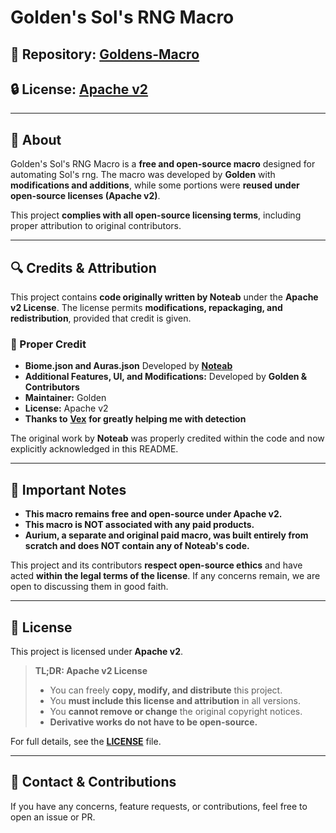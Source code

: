 # Golden's Sol's RNG Macro

## 🔗 Repository: [Goldens-Macro](https://github.com/Goldfish-cool/Goldens-Macro) 
## 🔒 License: [Apache v2](https://www.apache.org/licenses/LICENSE-2.0)  

---

## 📖 About  
Golden's Sol's RNG Macro is a **free and open-source macro** designed for automating Sol's rng. The macro was developed by **Golden** with **modifications and additions**, while some portions were **reused under open-source licenses (Apache v2)**.  

This project **complies with all open-source licensing terms**, including proper attribution to original contributors.

---

## 🔍 Credits & Attribution  
This project contains **code originally written by Noteab** under the **Apache v2 License**. The license permits **modifications, repackaging, and redistribution**, provided that credit is given.  

### 📢 Proper Credit  
- **Biome.json and Auras.json** Developed by [**Noteab**](https://github.com/noteab/Noteab-Macro/tree/v1.5.4)
- **Additional Features, UI, and Modifications:** Developed by **Golden & Contributors**  
- **Maintainer:** Golden  
- **License:** Apache v2 
- **Thanks to** [**Vex**](https://github.com/vexthecoder/SolsBot) **for greatly helping me with detection**

The original work by **Noteab** was properly credited within the code and now explicitly acknowledged in this README.

---

## 📌 Important Notes  
- **This macro remains free and open-source under Apache v2.**  
- **This macro is NOT associated with any paid products.**  
- **Aurium, a separate and original paid macro, was built entirely from scratch and does NOT contain any of Noteab's code.**  

This project and its contributors **respect open-source ethics** and have acted **within the legal terms of the license**. If any concerns remain, we are open to discussing them in good faith.  

---

## 📜 License  
This project is licensed under **Apache v2**.  

> **TL;DR: Apache v2 License**  
> - You can freely **copy, modify, and distribute** this project.  
> - You **must include this license and attribution** in all versions.  
> - You **cannot remove or change** the original copyright notices.  
> - **Derivative works do not have to be open-source.**  

For full details, see the **[LICENSE](https://github.com/Goldfish-cool/Goldens-Macro/blob/main/LICENSE)** file.

---

## 🔗 Contact & Contributions  
If you have any concerns, feature requests, or contributions, feel free to open an issue or PR.

